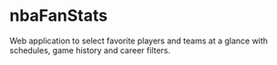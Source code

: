 # nbaFanStats
Web application to select favorite players and teams at a glance with schedules, game history and career filters.
